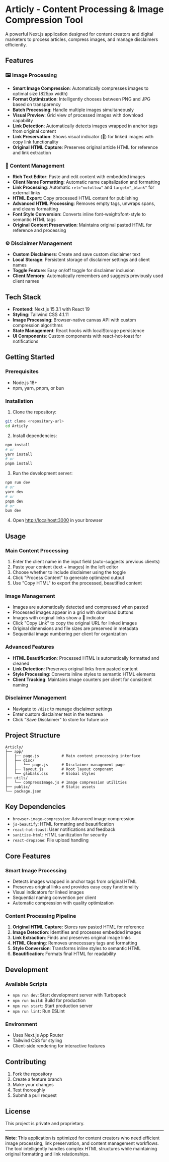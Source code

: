 # Articly - Content Processing & Image Compression Tool

A powerful Next.js application designed for content creators and digital marketers to process articles, compress images, and manage disclaimers efficiently.

## Features

### 🖼️ Image Processing
- **Smart Image Compression**: Automatically compresses images to optimal size (825px width)
- **Format Optimization**: Intelligently chooses between PNG and JPG based on transparency
- **Batch Processing**: Handle multiple images simultaneously
- **Visual Preview**: Grid view of processed images with download capability
- **Link Detection**: Automatically detects images wrapped in anchor tags from original content
- **Link Preservation**: Shows visual indicator (🔗) for linked images with copy link functionality
- **Original HTML Capture**: Preserves original article HTML for reference and link extraction

### 📝 Content Management
- **Rich Text Editor**: Paste and edit content with embedded images
- **Client Name Formatting**: Automatic name capitalization and formatting
- **Link Processing**: Automatic `rel="nofollow"` and `target="_blank"` for external links
- **HTML Export**: Copy processed HTML content for publishing
- **Advanced HTML Processing**: Removes empty tags, unwraps spans, and cleans formatting
- **Font Style Conversion**: Converts inline font-weight/font-style to semantic HTML tags
- **Original Content Preservation**: Maintains original pasted HTML for reference and processing

### ⚙️ Disclaimer Management
- **Custom Disclaimers**: Create and save custom disclaimer text
- **Local Storage**: Persistent storage of disclaimer settings and client names
- **Toggle Feature**: Easy on/off toggle for disclaimer inclusion
- **Client Memory**: Automatically remembers and suggests previously used client names

## Tech Stack

- **Frontend**: Next.js 15.3.1 with React 19
- **Styling**: Tailwind CSS 4.1.11
- **Image Processing**: Browser-native canvas API with custom compression algorithms
- **State Management**: React hooks with localStorage persistence
- **UI Components**: Custom components with react-hot-toast for notifications

## Getting Started

### Prerequisites
- Node.js 18+ 
- npm, yarn, pnpm, or bun

### Installation

1. Clone the repository:
```bash
git clone <repository-url>
cd Articly
```

2. Install dependencies:
```bash
npm install
# or
yarn install
# or
pnpm install
```

3. Run the development server:
```bash
npm run dev
# or
yarn dev
# or
pnpm dev
# or
bun dev
```

4. Open [http://localhost:3000](http://localhost:3000) in your browser

## Usage

### Main Content Processing
1. Enter the client name in the input field (auto-suggests previous clients)
2. Paste your content (text + images) in the left editor
3. Choose whether to include disclaimer using the toggle
4. Click "Process Content" to generate optimized output
5. Use "Copy HTML" to export the processed, beautified content

### Image Management
- Images are automatically detected and compressed when pasted
- Processed images appear in a grid with download buttons
- Images with original links show a 🔗 indicator
- Click "Copy Link" to copy the original URL for linked images
- Original dimensions and file sizes are preserved in metadata
- Sequential image numbering per client for organization

### Advanced Features
- **HTML Beautification**: Processed HTML is automatically formatted and cleaned
- **Link Detection**: Preserves original links from pasted content
- **Style Processing**: Converts inline styles to semantic HTML elements
- **Client Tracking**: Maintains image counters per client for consistent naming

### Disclaimer Management
- Navigate to `/disc` to manage disclaimer settings
- Enter custom disclaimer text in the textarea
- Click "Save Disclaimer" to store for future use

## Project Structure

```
Articly/
├── app/
│   ├── page.js          # Main content processing interface
│   ├── disc/
│   │   └── page.js      # Disclaimer management page
│   ├── layout.js        # Root layout component
│   └── globals.css      # Global styles
├── utils/
│   └── compressImage.js # Image compression utilities
├── public/              # Static assets
└── package.json
```

## Key Dependencies

- `browser-image-compression`: Advanced image compression
- `js-beautify`: HTML formatting and beautification
- `react-hot-toast`: User notifications and feedback
- `sanitize-html`: HTML sanitization for security
- `react-dropzone`: File upload handling

## Core Features

### Smart Image Processing
- Detects images wrapped in anchor tags from original HTML
- Preserves original links and provides easy copy functionality
- Visual indicators for linked images
- Sequential naming convention per client
- Automatic compression with quality optimization

### Content Processing Pipeline
1. **Original HTML Capture**: Stores raw pasted HTML for reference
2. **Image Detection**: Identifies and processes embedded images
3. **Link Extraction**: Finds and preserves original image links
4. **HTML Cleaning**: Removes unnecessary tags and formatting
5. **Style Conversion**: Transforms inline styles to semantic HTML
6. **Beautification**: Formats final HTML for readability

## Development

### Available Scripts

- `npm run dev`: Start development server with Turbopack
- `npm run build`: Build for production
- `npm run start`: Start production server
- `npm run lint`: Run ESLint

### Environment
- Uses Next.js App Router
- Tailwind CSS for styling
- Client-side rendering for interactive features

## Contributing

1. Fork the repository
2. Create a feature branch
3. Make your changes
4. Test thoroughly
5. Submit a pull request

## License

This project is private and proprietary.

---

**Note**: This application is optimized for content creators who need efficient image processing, link preservation, and content management workflows. The tool intelligently handles complex HTML structures while maintaining original formatting and link relationships.
